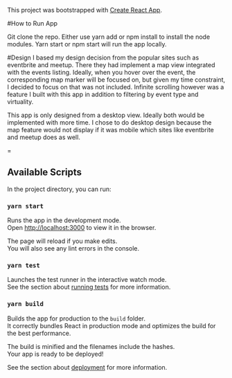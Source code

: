 This project was bootstrapped with [Create React App](https://github.com/facebook/create-react-app).


#How to Run App

Git clone the repo.
Either use yarn add or npm install to install the node modules.
Yarn start or npm start will run the app locally.


#Design
I based my design decision from the popular sites such as eventbrite and meetup. 
There they had implement a map view integrated with the events listing.
Ideally, when you hover over the event, the corresponding map marker will be focused on, but 
given my time constraint, I decided to focus on that was not included.
Infinite scrolling however was a feature I built with this app in addition to filtering by event type and virtuality. 

This app is only designed from a desktop view. Ideally both would be implemented with more time. I chose to do desktop design because the map feature would not display if it was mobile which sites like eventbrite and meetup does as well. 

=

## Available Scripts

In the project directory, you can run:

### `yarn start`

Runs the app in the development mode.<br />
Open [http://localhost:3000](http://localhost:3000) to view it in the browser.

The page will reload if you make edits.<br />
You will also see any lint errors in the console.

### `yarn test`

Launches the test runner in the interactive watch mode.<br />
See the section about [running tests](https://facebook.github.io/create-react-app/docs/running-tests) for more information.

### `yarn build`

Builds the app for production to the `build` folder.<br />
It correctly bundles React in production mode and optimizes the build for the best performance.

The build is minified and the filenames include the hashes.<br />
Your app is ready to be deployed!

See the section about [deployment](https://facebook.github.io/create-react-app/docs/deployment) for more information.

